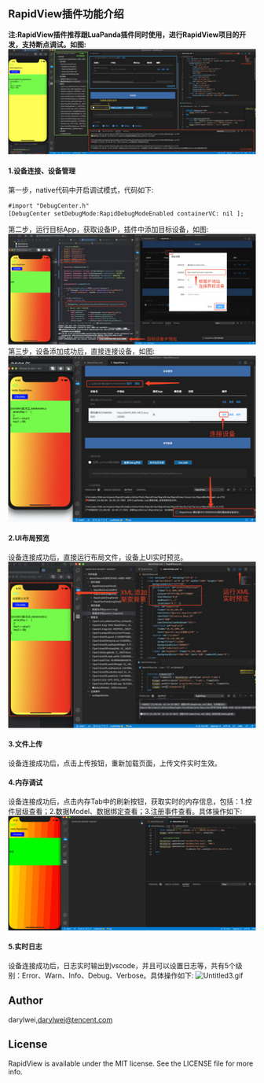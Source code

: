
## RapidView插件功能介绍
**注:RapidView插件推荐跟LuaPanda插件同时使用，进行RapidView项目的开发，支持断点调试。如图:**
![enter image description here](./media/image-1612165998220.png)

#### 1.设备连接、设备管理
第一步，native代码中开启调试模式，代码如下:

``` 
#import "DebugCenter.h"
[DebugCenter setDebugMode:RapidDebugModeEnabled containerVC: nil ];
```
第二步，运行目标App，获取设备IP，插件中添加目标设备，如图:
![enter image description here](./media/image-1612169667847.png)
第三步，设备添加成功后，直接连接设备，如图:
![enter image description here](./media/image-1612169255454.png)

#### 2.UI布局预览
设备连接成功后，直接运行布局文件，设备上UI实时预览。
![enter image description here](./media/image-1612167563728.png)

#### 3.文件上传
设备连接成功后，点击上传按钮，重新加载页面，上传文件实时生效。

#### 4.内存调试
设备连接成功后，点击内存Tab中的刷新按钮，获取实时的内存信息，包括：1.控件层级查看；2.数据Model、数据绑定查看；3.注册事件查看。具体操作如下:
![Untitled2.gif](./media/Untitled2.gif)

#### 5.实时日志
设备连接成功后，日志实时输出到vscode，并且可以设置日志等，共有5个级别：Error、Warn、Info、Debug、Verbose。具体操作如下:
![Untitled3.gif](./media/Untitled3.gif)

## Author

darylwei,darylwei@tencent.com

## License

RapidView is available under the MIT license. See the LICENSE file for more info.
